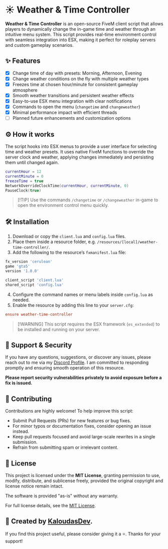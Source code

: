 # ☀️ Weather & Time Controller

**Weather & Time Controller** is an open-source FiveM client script that allows players to dynamically change the in-game time and weather through an intuitive menu system. This script provides real-time environment control with seamless integration into ESX, making it perfect for roleplay servers and custom gameplay scenarios.

## ✨ Features

* [x] Change time of day with presets: Morning, Afternoon, Evening
* [x] Change weather conditions on the fly with multiple weather types
* [x] Freezes time at chosen hour/minute for consistent gameplay atmosphere
* [x] Smooth weather transitions and persistent weather effects
* [x] Easy-to-use ESX menu integration with clear notifications
* [x] Commands to open the menu (`changetime` and `changeweather`)
* [x] Minimal performance impact with efficient threads
* [ ] Planned future enhancements and customization options

## ⚙️ How it works

The script hooks into ESX menus to provide a user interface for selecting time and weather presets. It uses native FiveM functions to override the server clock and weather, applying changes immediately and persisting them until changed again.

```lua
currentHour = 12
currentMinute = 0
freezeTime = true
NetworkOverrideClockTime(currentHour, currentMinute, 0)
PauseClock(true)
```

> \[!TIP]
> Use the commands `/changetime` or `/changeweather` in-game to open the environment control menu quickly.

## 🛠️ Installation

1. Download or copy the `client.lua` and `config.lua` files.
2. Place them inside a resource folder, e.g. `/resources/[local]/weather-time-controller/`.
3. Add the following to the resource’s `fxmanifest.lua` file:

```lua
fx_version 'cerulean'
game 'gta5'
version '1.0.0'

client_script 'client.lua'
shared_script 'config.lua'
```

4. Configure the command names or menu labels inside `config.lua` as needed.
5. Enable the resource by adding this line to your `server.cfg`:

```cfg
ensure weather-time-controller
```

> \[!WARNING]
> This script requires the ESX framework (`es_extended`) to be installed and running on your server.

## 🔎 Support & Security

If you have any questions, suggestions, or discover any issues, please reach out to me via my [Discord Profile](https://discordlookup.com/user/1069279857072160921). I am committed to responding promptly and ensuring smooth operation of this resource.

**Please report security vulnerabilities privately to avoid exposure before a fix is issued.**

## 📣 Contributing

Contributions are highly welcome! To help improve this script:

* Submit Pull Requests (PRs) for new features or bug fixes.
* For minor typos or documentation fixes, consider opening an issue instead.
* Keep pull requests focused and avoid large-scale rewrites in a single submission.
* Refrain from submitting spam or irrelevant content.

## 📜 License

This project is licensed under the **MIT License**, granting permission to use, modify, distribute, and sublicense freely, provided the original copyright and license notice remain intact.

The software is provided "as-is" without any warranty.

For full license details, see the [MIT License](https://opensource.org/licenses/MIT).

## 🍹 Created by [KaloudasDev](https://github.com/KaloudasDev).

If you find this project useful, please consider giving it a ⭐. Thanks for your support!
